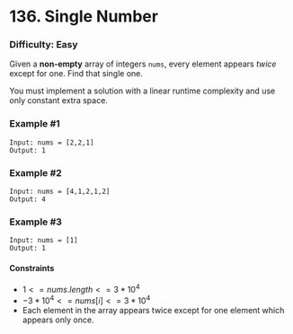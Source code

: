 # 136. Single Number
### Difficulty: Easy

Given a **non-empty** array of integers `nums`, every element appears *twice* except for one. Find that single one.

You must implement a solution with a linear runtime complexity and use only constant extra space.

### Example #1

```
Input: nums = [2,2,1]
Output: 1
```

### Example #2

```
Input: nums = [4,1,2,1,2]
Output: 4
```

### Example #3

```
Input: nums = [1]
Output: 1
```

#### Constraints

- $1 <= nums.length <= 3* 10^4$
- $-3*10^4 <= nums[i] <= 3 * 10^4$
- Each element in the array appears twice except for one element which appears only once.